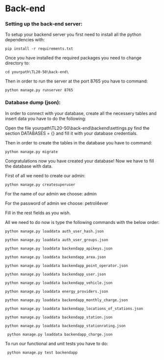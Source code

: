 # Back-end

  ### Setting up the back-end server:
  To setup your backend server you first need to install all the python dependencies with:
  
   ``` 
   pip install -r requirements.txt
   ```
   
   Once you have installed the required packages you need to change directory to: 
   
   ``` 
   cd yourpath\TL20-50\back-end\
   ```
   
   Then in order to run the server at the port 8765 you have to command:
   
   ``` 
   python manage.py runserver 8765 
   ```
  
  
  ### Database dump (json):
  
  In order to connect with your database, create all the necessery tables and insert data you have to do the following:
  
  Open the file yourpath\TL20-50\back-end\backend\settings.py find the section DATABASES = {} and fill it with your database credentials.
  
  Then in order to create the tables in the database you have to command:
  
   ``` 
   python manage.py migrate
   ```
   
   Congratulations now you have created your database!
   Now we have to fill the database with data.
   
   First of all we need to create our admin:
   ``` 
   python manage.py createsuperuser
   ```
   
   For the name of our admin we choose:  admin
   
   For the password of admin we choose: petrol4ever
   
   Fill in the rest fields as you wish.
   
   
   All we need to do now is type the following commands with the below order:
   
   ``` 
   python manage.py loaddata auth_user_hash.json
   ```
   
   ``` 
   python manage.py loaddata auth_user_groups.json
   ```
   
   ``` 
   python manage.py loaddata backendapp_apikeys.json
   ```
   
   ``` 
   python manage.py loaddata backendapp_area.json
   ```
   
   ``` 
   python manage.py loaddata backendapp_point_operator.json
   ```
   
   ``` 
   python manage.py loaddata backendapp_user.json
   ```
   
   ``` 
   python manage.py loaddata backendapp_vehicle.json
   ```
   
   ``` 
   python manage.py loaddata energy_providers.json
   ```
   
   ``` 
   python manage.py loaddata backendapp_monthly_charge.json
   ```
   
   ``` 
   python manage.py loaddata backendapp_locations_of_stations.json
   ```
   
   ``` 
   python manage.py loaddata backendapp_station.json
   ```
   
   ``` 
   python manage.py loaddata backendapp_stationrating.json
   ```
   
  ``` 
   python manage.py loaddata backendapp_charge.json
   ```
  
  
  To run our functional and unit tests you have to do:
  ``` 
   python manage.py test backendapp
   ```

